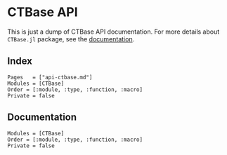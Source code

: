 # CTBase API

This is just a dump of CTBase API documentation.
For more details about `CTBase.jl` package, see the [documentation](https://control-toolbox.org/CTDocs.jl/ctbase).

## Index

```@index
Pages   = ["api-ctbase.md"]
Modules = [CTBase]
Order = [:module, :type, :function, :macro]
Private = false
```

## Documentation

```@autodocs
Modules = [CTBase]
Order = [:module, :type, :function, :macro]
Private = false
```
